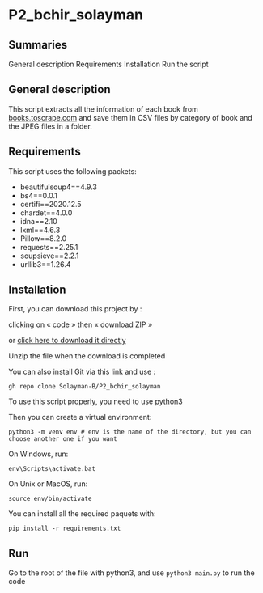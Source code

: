 # P2_bchir_solayman

Summaries
---------

General description
Requirements
Installation
Run the script

General description
-------------

This script extracts all the information of each book from [books.toscrape.com](http://books.toscrape.com/index.html) and save them in CSV files by category of book and the JPEG files in a folder.

Requirements
---------

This script uses the following packets:

* beautifulsoup4==4.9.3
* bs4==0.0.1
* certifi==2020.12.5
* chardet==4.0.0
* idna==2.10
* lxml==4.6.3
* Pillow==8.2.0
* requests==2.25.1
* soupsieve==2.2.1
* urllib3==1.26.4


Installation
------------

First, you can download this project by :

clicking on « code » then « download ZIP »

or [click here to download it directly](https://github.com/Solayman-B/P2_bchir_solayman/archive/refs/heads/main.zip)

Unzip the file when the download is completed

You can also install Git via this link and use :

    gh repo clone Solayman-B/P2_bchir_solayman


To use this script properly, you need to use [python3](https://www.python.org/downloads/)

Then you can create a virtual environment:

    python3 -m venv env # env is the name of the directory, but you can choose another one if you want

On Windows, run:

    env\Scripts\activate.bat

On Unix or MacOS, run:

    source env/bin/activate

You can install all the required paquets with:

    pip install -r requirements.txt

Run
---

Go to the root of the file with python3, and use `python3 main.py` to run the code
